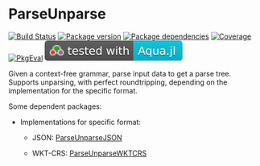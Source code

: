 # ParseUnparse

[![Build Status](https://github.com/nsajko/ParseUnparse.jl/actions/workflows/CI.yml/badge.svg?branch=main)](https://github.com/nsajko/ParseUnparse.jl/actions/workflows/CI.yml?query=branch%3Amain)
[![Package version](https://juliahub.com/docs/General/ParseUnparse/stable/version.svg)](https://juliahub.com/ui/Packages/General/ParseUnparse)
[![Package dependencies](https://juliahub.com/docs/General/ParseUnparse/stable/deps.svg)](https://juliahub.com/ui/Packages/General/ParseUnparse?t=2)
[![Coverage](https://codecov.io/gh/nsajko/ParseUnparse.jl/branch/main/graph/badge.svg)](https://codecov.io/gh/nsajko/ParseUnparse.jl)
[![PkgEval](https://JuliaCI.github.io/NanosoldierReports/pkgeval_badges/P/ParseUnparse.svg)](https://JuliaCI.github.io/NanosoldierReports/pkgeval_badges/P/ParseUnparse.html)
[![Aqua](https://raw.githubusercontent.com/JuliaTesting/Aqua.jl/master/badge.svg)](https://github.com/JuliaTesting/Aqua.jl)

Given a context-free grammar, parse input data to get a parse tree. Supports unparsing, with perfect roundtripping, depending on the implementation for the specific format.

Some dependent packages:

* Implementations for specific format:

    * JSON: [ParseUnparseJSON](https://github.com/nsajko/ParseUnparseJSON.jl)

    * WKT-CRS: [ParseUnparseWKTCRS](https://github.com/nsajko/ParseUnparseWKTCRS.jl)
